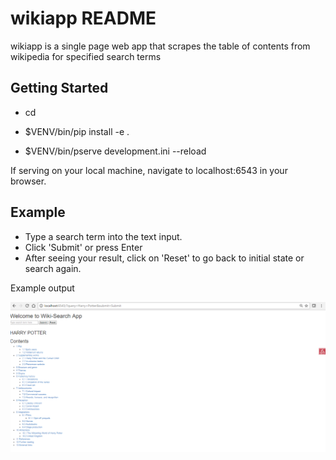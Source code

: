 wikiapp README
==================

wikiapp is a single page web app that scrapes the table of contents from wikipedia for specified search terms

Getting Started
---------------

- cd <directory containing this file>

- $VENV/bin/pip install -e .

- $VENV/bin/pserve development.ini --reload

If serving on your local machine, navigate to localhost:6543 in your browser.

Example
-------

- Type a search term into the text input.
- Click 'Submit' or press Enter
- After seeing your result, click on 'Reset' to go back to initial state or search again.

Example output

![alt tag](https://github.com/daniestrijdom/wikiapp/blob/master/example.PNG)
